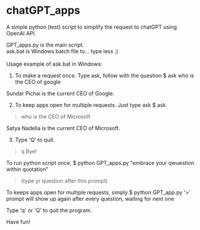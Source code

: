 # chatGPT_apps
A simple python (test) script to simplify the request to chatGPT using OpenAI API.

GPT_apps.py is the main script.
<br>
ask.bat is Windows batch file to... type less ;)
<br><br>
Usage example of ask.bat in Windows:
1. To make a request once.
Type ask, follow with the question
$ ask who is the CEO of google

Sundar Pichai is the current CEO of Google.

2. To keep apps open for multiple requests.
Just type ask
$ ask
> who is the CEO of Microsoft


Satya Nadella is the current CEO of Microsoft.

> 

3. Type 'Q' to quit.
> q
Bye!

To run python script once,
$ python GPT_apps.py "embrace your qwuestion within quotation"
> (type yr question after this prompt)

To keeps apps open for multiple requests, simply
$ python GPT_app.py
'>' prompt will show up again after every question, waiting for next one 

Type 'q' or 'Q' to quit the program.

Have fun!
